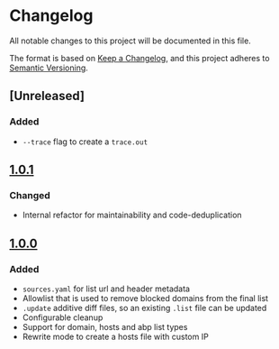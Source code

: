 # Changelog

All notable changes to this project will be documented in this file.

The format is based on [Keep a Changelog](https://keepachangelog.com/en/1.1.0/),
and this project adheres to [Semantic Versioning](https://semver.org/spec/v2.0.0.html).

## [Unreleased]

### Added
- `--trace` flag to create a `trace.out`

## [1.0.1]

### Changed
- Internal refactor for maintainability and code-deduplication

## [1.0.0]

### Added
- `sources.yaml` for list url and header metadata
- Allowlist that is used to remove blocked domains from the final list
- `.update` additive diff files, so an existing `.list` file can be updated
- Configurable cleanup
- Support for domain, hosts and abp list types
- Rewrite mode to create a hosts file with custom IP

[1.0.1]: https://github.com/AtjonTV/monster-adlist-utility/compare/v1.0.0...v1.0.1
[1.0.0]: https://github.com/AtjonTV/monster-adlist-utility/releases/tag/v1.0.0

